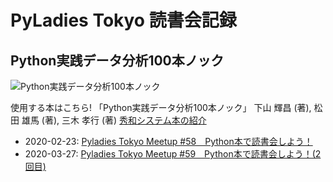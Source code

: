 # PyLadies Tokyo 読書会記録

## Python実践データ分析100本ノック

![Python実践データ分析100本ノック](https://www.shuwasystem.co.jp//images/book/481288.jpg)

使用する本はこちら! 「Python実践データ分析100本ノック」
下山 輝昌 (著), 松田 雄馬 (著), 三木 孝行 (著)
[秀和システム本の紹介](https://www.shuwasystem.co.jp/book/9784798058757.html)

- 2020-02-23: [Pyladies Tokyo Meetup #58　Python本で読書会しよう！](https://pyladies-tokyo.connpass.com/event/203098/)
- 2020-03-27: [Pyladies Tokyo Meetup #59　Python本で読書会しよう！(2回目)](https://pyladies-tokyo.connpass.com/event/206182/)
